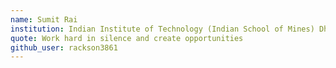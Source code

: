 ```yaml
---
name: Sumit Rai
institution: Indian Institute of Technology (Indian School of Mines) Dhanbad
quote: Work hard in silence and create opportunities
github_user: rackson3861
---
```

